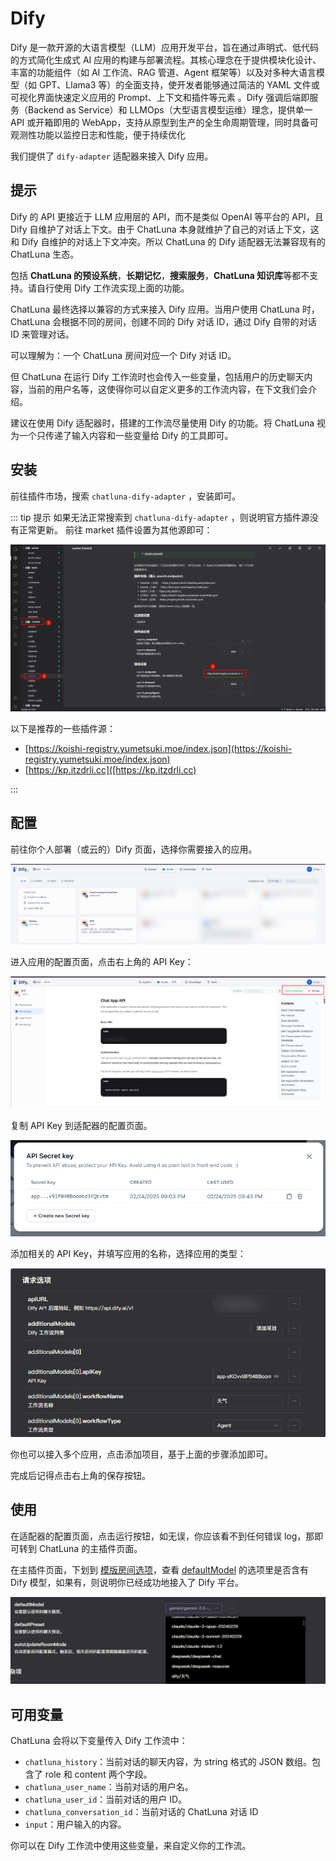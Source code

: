 # Dify

Dify 是一款开源的大语言模型（LLM）应用开发平台，旨在通过声明式、低代码的方式简化生成式 AI 应用的构建与部署流程。其核心理念在于提供模块化设计、丰富的功能组件（如 AI 工作流、RAG 管道、Agent 框架等）以及对多种大语言模型（如 GPT、Llama3 等）的全面支持，使开发者能够通过简洁的 YAML 文件或可视化界面快速定义应用的 Prompt、上下文和插件等元素
。Dify 强调后端即服务（Backend as Service）和 LLMOps（大型语言模型运维）理念，提供单一 API 或开箱即用的 WebApp，支持从原型到生产的全生命周期管理，同时具备可观测性功能以监控日志和性能，便于持续优化

我们提供了 `dify-adapter` 适配器来接入 Dify 应用。

## 提示

Dify 的 API 更接近于 LLM 应用层的 API，而不是类似 OpenAI 等平台的 API，且 Dify 自维护了对话上下文。由于 ChatLuna 本身就维护了自己的对话上下文，这和 Dify 自维护的对话上下文冲突。所以 ChatLuna 的 Dify 适配器无法兼容现有的 ChatLuna 生态。

包括 **ChatLuna 的预设系统**，**长期记忆**，**搜索服务**，**ChatLuna 知识库**等都不支持。请自行使用 Dify 工作流实现上面的功能。

ChatLuna 最终选择以兼容的方式来接入 Dify 应用。当用户使用 ChatLuna 时，ChatLuna 会根据不同的房间，创建不同的 Dify 对话 ID，通过 Dify 自带的对话 ID 来管理对话。

可以理解为：一个 ChatLuna 房间对应一个 Dify 对话 ID。

但 ChatLuna 在运行 Dify 工作流时也会传入一些变量，包括用户的历史聊天内容，当前的用户名等，这使得你可以自定义更多的工作流内容，在下文我们会介绍。

建议在使用 Dify 适配器时，搭建的工作流尽量使用 Dify 的功能。将 ChatLuna 视为一个只传递了输入内容和一些变量给 Dify 的工具即可。

## 安装

前往插件市场，搜索 `chatluna-dify-adapter` ，安装即可。

::: tip 提示
如果无法正常搜索到 `chatluna-dify-adapter` ，则说明官方插件源没有正常更新。
前往 market 插件设置为其他源即可：

![market](../../public/images/markethuanyuan.png)

以下是推荐的一些插件源：

* [https://koishi-registry.yumetsuki.moe/index.json](https://koishi-registry.yumetsuki.moe/index.json)
* [https://kp.itzdrli.cc]([https://kp.itzdrli.cc)

:::

## 配置

前往你个人部署（或云的）Dify 页面，选择你需要接入的应用。

![alt text](../../public/images/image-77.png)

进入应用的配置页面，点击右上角的 API Key：

![alt text](../../public/images/image-78.png)

复制 API Key 到适配器的配置页面。

![alt text](../../public/images/image-79.png)

添加相关的 API Key，并填写应用的名称，选择应用的类型：

![alt text](../../public/images/image-80.png)

你也可以接入多个应用，点击添加项目，基于上面的步骤添加即可。

完成后记得点击右上角的保存按钮。

## 使用

在适配器的配置页面，点击运行按钮，如无误，你应该看不到任何错误 log，那即可转到 ChatLuna 的主插件页面。

在主插件页面，下划到 [模版房间选项](../useful-configurations.md#模版房间选项)，查看 [defaultModel](../useful-configurations.md#defaultmodel) 的选项里是否含有 Dify 模型，如果有，则说明你已经成功地接入了 Dify 平台。

![alt text](../../public/images/image-81.png)

## 可用变量

ChatLuna 会将以下变量传入 Dify 工作流中：

* `chatluna_history`：当前对话的聊天内容，为 string 格式的 JSON 数组。包含了 role 和 content 两个字段。
* `chatluna_user_name`：当前对话的用户名。
* `chatluna_user_id`：当前对话的用户 ID。
* `chatluna_conversation_id`：当前对话的 ChatLuna 对话 ID
* `input`：用户输入的内容。

你可以在 Dify 工作流中使用这些变量，来自定义你的工作流。
